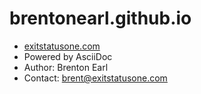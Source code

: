 brentonearl.github.io
=====================

*  [exitstatusone.com](http://exitstatusone.com)
*  Powered by AsciiDoc 
*  Author: Brenton Earl
*  Contact:  <brent@exitstatusone.com>
